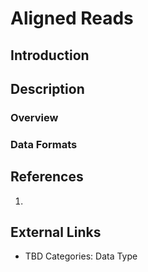 # Aligned Reads #
## Introduction ##
## Description ##
### Overview ###
### Data Formats ###
## References ##
1.
## External Links ##
* TBD
Categories: Data Type
